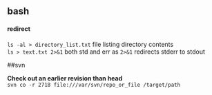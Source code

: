 ## bash  

#### redirect  
`ls -al > directory_list.txt` file listing directory contents  
`ls > text.txt 2>&1` both std and err as `2>&1` redirects stderr to stdout



##svn  

**Check out an earlier revision than head**  
`svn co -r 2718 file:///var/svn/repo_or_file /target/path`